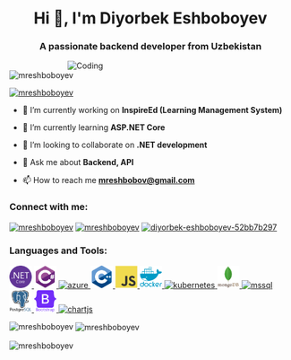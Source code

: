 <h1 align="center">Hi 👋, I'm Diyorbek Eshboboyev</h1>
<h3 align="center">A passionate backend developer from Uzbekistan</h3>
<img align="right" alt="Coding" width="400" src="https://cdn.dribbble.com/users/1162077/screenshots/3848914/media/7ed7d5ca074b48b328150e5a231e8d1f.gif"/>

<p align="left"> <img src="https://komarev.com/ghpvc/?username=mreshboboyev&label=Profile%20views&color=0e75b6&style=flat" alt="mreshboboyev" /> </p>

<p align="left"> <a href="https://twitter.com/mreshboboyev" target="blank"><img src="https://img.shields.io/twitter/follow/mreshboboyev?logo=twitter&style=for-the-badge" alt="mreshboboyev" /></a> </p>

- 🔭 I’m currently working on **InspireEd (Learning Management System)**

- 🌱 I’m currently learning **ASP.NET Core**

- 👯 I’m looking to collaborate on **.NET development**

- 💬 Ask me about **Backend, API**

- 📫 How to reach me **mreshbobov@gmail.com**

<h3 align="left">Connect with me:</h3>
<p align="left">
<a href="https://t.me/DeveloperOfDotNet" target="blank"><img align="center" src="https://upload.wikimedia.org/wikipedia/commons/8/83/Telegram_2019_Logo.svg" alt="mreshboboyev" height="30" width="40" /></a>
<a href="https://twitter.com/mreshboboyev" target="blank"><img align="center" src="https://raw.githubusercontent.com/rahuldkjain/github-profile-readme-generator/master/src/images/icons/Social/twitter.svg" alt="mreshboboyev" height="30" width="40" /></a>
<a href="https://linkedin.com/in/diyorbek-eshboboyev-52bb7b297" target="blank"><img align="center" src="https://raw.githubusercontent.com/rahuldkjain/github-profile-readme-generator/master/src/images/icons/Social/linked-in-alt.svg" alt="diyorbek-eshboboyev-52bb7b297" height="30" width="40" /></a>
</p>

<h3 align="left">Languages and Tools:</h3>
<p align="left">
  <a href="https://dotnet.microsoft.com/en-us/" target="_blank" rel="noreferrer"> <img src="https://github.com/devicons/devicon/blob/master/icons/dotnetcore/dotnetcore-original.svg" alt="dotnet-core" width="40" height="40"/> 
  </a>
  <a href="https://www.w3schools.com/cs/" target="_blank" rel="noreferrer"> <img src="https://github.com/devicons/devicon/blob/master/icons/csharp/csharp-original.svg" alt="csharp" width="40" height="40"/>
  </a>
  <a href="https://azure.microsoft.com/en-in/" target="_blank" rel="noreferrer"> <img src="https://www.vectorlogo.zone/logos/microsoft_azure/microsoft_azure-icon.svg" alt="azure" width="40" height="40"/> 
  </a> 
  <a href="https://www.w3schools.com/cpp/" target="_blank" rel="noreferrer"> <img src="https://raw.githubusercontent.com/devicons/devicon/master/icons/cplusplus/cplusplus-original.svg" alt="cplusplus" width="40" height="40"/> 
  </a>
  <a href="https://developer.mozilla.org/en-US/docs/Web/JavaScript" target="_blank" rel="noreferrer"> <img src="https://raw.githubusercontent.com/devicons/devicon/master/icons/javascript/javascript-original.svg" alt="javascript" width="40" height="40"/> 
  <a href="https://www.docker.com/" target="_blank" rel="noreferrer"> <img src="https://github.com/devicons/devicon/blob/master/icons/docker/docker-plain-wordmark.svg" alt="docker" width="40" height="40"/> 
  </a>
  <a href="https://kubernetes.io" target="_blank" rel="noreferrer"> <img src="https://www.vectorlogo.zone/logos/kubernetes/kubernetes-icon.svg" alt="kubernetes" width="40" height="40"/> 
  </a>
  <a href="https://www.mongodb.com/" target="_blank" rel="noreferrer"> <img src="https://raw.githubusercontent.com/devicons/devicon/master/icons/mongodb/mongodb-original-wordmark.svg" alt="mongodb" width="40" height="40"/> 
  </a>
  <a href="https://www.microsoft.com/en-us/sql-server" target="_blank" rel="noreferrer"> <img src="https://www.svgrepo.com/show/303229/microsoft-sql-server-logo.svg" alt="mssql" width="40" height="40"/> 
  </a>
  <a href="https://www.postgresql.org" target="_blank" rel="noreferrer"> <img src="https://raw.githubusercontent.com/devicons/devicon/master/icons/postgresql/postgresql-original-wordmark.svg" alt="postgresql" width="40" height="40"/> </a> 
  </a>
  <a href="https://getbootstrap.com" target="_blank" rel="noreferrer"> <img src="https://raw.githubusercontent.com/devicons/devicon/master/icons/bootstrap/bootstrap-plain-wordmark.svg" alt="bootstrap" width="40" height="40"/> 
  </a> 
  <a href="https://www.chartjs.org" target="_blank" rel="noreferrer"> <img src="https://www.chartjs.org/media/logo-title.svg" alt="chartjs" width="40" height="40"/> 
  </a>


<p><img align="left" src="https://github-readme-stats.vercel.app/api/top-langs?username=mreshboboyev&show_icons=true&locale=en&layout=compact" alt="mreshboboyev" /></p>

<p>&nbsp;<img align="center" src="https://github-readme-stats.vercel.app/api?username=mreshboboyev&show_icons=true&locale=en" alt="mreshboboyev" /></p>

<p><img align="center" src="https://github-readme-streak-stats.herokuapp.com/?user=mreshboboyev&" alt="mreshboboyev" /></p>
